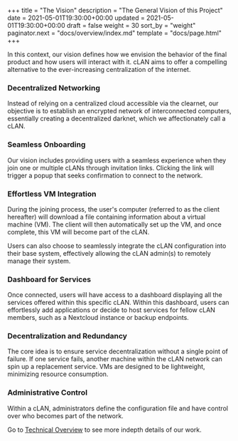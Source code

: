 +++
title = "The Vision"
description = "The General Vision of this Project"
date = 2021-05-01T19:30:00+00:00
updated = 2021-05-01T19:30:00+00:00
draft = false
weight = 30
sort_by = "weight"
paginator.next = "docs/overview/index.md"
template = "docs/page.html"
+++


In this context, our vision defines how we envision the behavior of the final product and how users will interact with it. cLAN aims to offer a compelling alternative to the ever-increasing centralization of the internet.

### Decentralized Networking

Instead of relying on a centralized cloud accessible via the clearnet, our objective is to establish an encrypted network of interconnected computers, essentially creating a decentralized darknet, which we affectionately call a cLAN.

### Seamless Onboarding

Our vision includes providing users with a seamless experience when they join one or multiple cLANs through invitation links. Clicking the link will trigger a popup that seeks confirmation to connect to the network.

### Effortless VM Integration

During the joining process, the user's computer (referred to as the client hereafter) will download a file containing information about a virtual machine (VM). The client will then automatically set up the VM, and once complete, this VM will become part of the cLAN.

Users can also choose to seamlessly integrate the cLAN configuration into their base system, effectively allowing the cLAN admin(s) to remotely manage their system.

### Dashboard for Services

Once connected, users will have access to a dashboard displaying all the services offered within this specific cLAN. Within this dashboard, users can effortlessly add applications or decide to host services for fellow cLAN members, such as a Nextcloud instance or backup endpoints.

### Decentralization and Redundancy

The core idea is to ensure service decentralization without a single point of failure. If one service fails, another machine within the cLAN network can spin up a replacement service. VMs are designed to be lightweight, minimizing resource consumption.

### Administrative Control

Within a cLAN, administrators define the configuration file and have control over who becomes part of the network.

Go to [Technical Overview](@/docs/overview/index.md) to see more indepth details of our work.